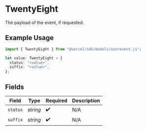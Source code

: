 # TwentyEight

The payload of the event, if requested.

## Example Usage

```typescript
import { TwentyEight } from "@vercel/sdk/models/userevent.js";

let value: TwentyEight = {
  status: "<value>",
  suffix: "<value>",
};
```

## Fields

| Field              | Type               | Required           | Description        |
| ------------------ | ------------------ | ------------------ | ------------------ |
| `status`           | *string*           | :heavy_check_mark: | N/A                |
| `suffix`           | *string*           | :heavy_check_mark: | N/A                |